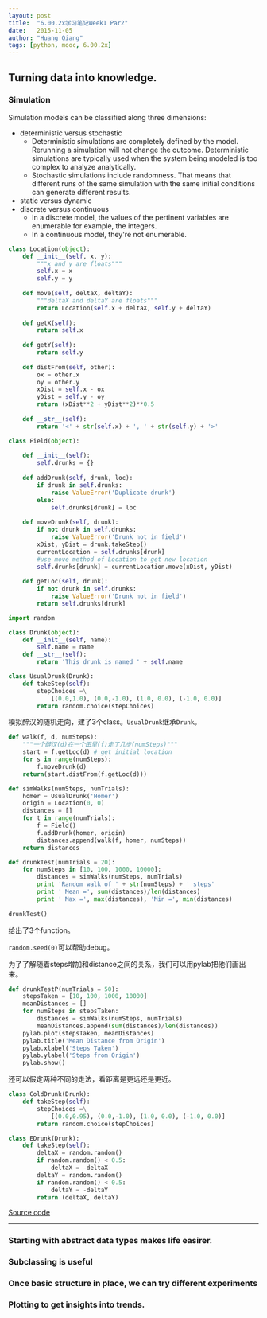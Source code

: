 ```yaml
---
layout: post
title:  "6.00.2x学习笔记Week1 Par2"
date:   2015-11-05
author: "Huang Qiang"
tags: [python, mooc, 6.00.2x]
---
```


## Turning data into knowledge.

### Simulation

Simulation models can be classified along three dimensions:

* deterministic versus stochastic
  * Deterministic simulations are completely defined by the model. Rerunning a simulation will not change the outcome. Deterministic simulations are typically used when the system being modeled is too complex to analyze analytically.
  * Stochastic simulations include randomness. That means that different runs of the same simulation with the same initial conditions can generate different results.
* static versus dynamic
* discrete versus continuous
  * In a discrete model, the values of the pertinent variables are enumerable for example, the integers. 
  * In a continuous model, they're not enumerable.

```python
class Location(object):
    def __init__(self, x, y):
        """x and y are floats"""
        self.x = x
        self.y = y
        
    def move(self, deltaX, deltaY):
        """deltaX and deltaY are floats"""
        return Location(self.x + deltaX, self.y + deltaY)
    
    def getX(self):
        return self.x
    
    def getY(self):
        return self.y
    
    def distFrom(self, other):
        ox = other.x
        oy = other.y
        xDist = self.x - ox
        yDist = self.y - oy
        return (xDist**2 + yDist**2)**0.5
    
    def __str__(self):
        return '<' + str(self.x) + ', ' + str(self.y) + '>'
```
```python
class Field(object):
    
    def __init__(self):
        self.drunks = {}
        
    def addDrunk(self, drunk, loc):
        if drunk in self.drunks:
            raise ValueError('Duplicate drunk')
        else:
            self.drunks[drunk] = loc
            
    def moveDrunk(self, drunk):
        if not drunk in self.drunks:
            raise ValueError('Drunk not in field')
        xDist, yDist = drunk.takeStep()
        currentLocation = self.drunks[drunk]
        #use move method of Location to get new location
        self.drunks[drunk] = currentLocation.move(xDist, yDist)
        
    def getLoc(self, drunk):
        if not drunk in self.drunks:
            raise ValueError('Drunk not in field')
        return self.drunks[drunk]
```
```python
import random

class Drunk(object):
    def __init__(self, name):
        self.name = name
    def __str__(self):
        return 'This drunk is named ' + self.name
```
```python
class UsualDrunk(Drunk):
    def takeStep(self):
        stepChoices =\
            [(0.0,1.0), (0.0,-1.0), (1.0, 0.0), (-1.0, 0.0)]
        return random.choice(stepChoices)
```
模拟醉汉的随机走向，建了3个class。`UsualDrunk`继承`Drunk`。

```python
def walk(f, d, numSteps):
    """一个醉汉(d)在一个田里(f)走了几步(numSteps)"""
    start = f.getLoc(d) # get initial location
    for s in range(numSteps):
        f.moveDrunk(d)
    return(start.distFrom(f.getLoc(d)))

def simWalks(numSteps, numTrials):
    homer = UsualDrunk('Homer')
    origin = Location(0, 0)
    distances = []
    for t in range(numTrials):
        f = Field()
        f.addDrunk(homer, origin)
        distances.append(walk(f, homer, numSteps))
    return distances

def drunkTest(numTrials = 20):
    for numSteps in [10, 100, 1000, 10000]:
        distances = simWalks(numSteps, numTrials)
        print 'Random walk of ' + str(numSteps) + ' steps'
        print ' Mean =', sum(distances)/len(distances)
        print ' Max =', max(distances), 'Min =', min(distances)
        
drunkTest()
```
给出了3个function。

`random.seed(0)`可以帮助debug。

为了了解随着steps增加和distance之间的关系，我们可以用pylab把他们画出来。

```python
def drunkTestP(numTrials = 50):
    stepsTaken = [10, 100, 1000, 10000]
    meanDistances = []
    for numSteps in stepsTaken:
        distances = simWalks(numSteps, numTrials)
        meanDistances.append(sum(distances)/len(distances))
    pylab.plot(stepsTaken, meanDistances)
    pylab.title('Mean Distance from Origin')
    pylab.xlabel('Steps Taken')
    pylab.ylabel('Steps from Origin')
    pylab.show()
```
还可以假定两种不同的走法，看距离是更远还是更近。

```python
class ColdDrunk(Drunk):
    def takeStep(self):
        stepChoices =\
            [(0.0,0.95), (0.0,-1.0), (1.0, 0.0), (-1.0, 0.0)]
        return random.choice(stepChoices)

class EDrunk(Drunk):
    def takeStep(self):
        deltaX = random.random()
        if random.random() < 0.5:
            deltaX = -deltaX
        deltaY = random.random()
        if random.random() < 0.5:
            deltaY = -deltaY
        return (deltaX, deltaY)
```
[Source code](https://github.com/nickyfoto/Blog/blob/master/MIT.6.00.2x/code/lectureCode_randomWalks-segment4.py)

---

### Starting with abstract data types makes life easirer.

### Subclassing is useful

### Once basic structure in place, we can try different experiments

### Plotting to get insights into trends.

